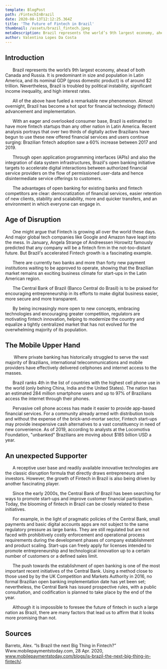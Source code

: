 ```yaml
---
template: BlogPost
path: /FintechInBrazil
date: 2020-08-13T12:12:25.364Z
title: 'The Future of Fintech in Brazil'
thumbnail: /assets/brazil_fintech.jpeg
metaDescription: Brazil represents the world’s 9th largest economy, ahead of both Canada and Russia. It is predominant in size and population in Latin America, and its nominal GDP (gross domestic product) is of around $2 trillion. 
author: Valentina Lopes Da Costa
---
```


## Introduction 

&nbsp;&nbsp;&nbsp;&nbsp;&nbsp;&nbsp;Brazil represents the world’s 9th largest economy, ahead of both Canada and Russia. It is predominant in size and population in Latin America, and its nominal GDP (gross domestic product) is of around $2 trillion. Nevertheless, Brazil is troubled by political instability, significant income inequality, and high interest rates.

&nbsp;&nbsp;&nbsp;&nbsp;&nbsp;&nbsp;All of the above have fueled a remarkable new phenomenon. Almost overnight, Brazil has become a hot spot for financial technology (fintech) advancement and implementation.

&nbsp;&nbsp;&nbsp;&nbsp;&nbsp;&nbsp;With an eager and overlooked consumer base, Brazil is estimated to have more fintech startups than any other nation in Latin America. Recent analysis portrays that over two thirds of digitally active Brazilians have begun to use these new offered financial services and users continue surging: Brazilian fintech adoption saw a 60% increase between 2017 and 2019.

&nbsp;&nbsp;&nbsp;&nbsp;&nbsp;&nbsp;Through open application programming interfaces (APIs) and also the integration of data system infrastructures, Brazil's open banking initiative targets to accelerate digital interactions between authorized financial service providers on the flow of permissioned user-data and hence disintermediate service offerings to customers.

&nbsp;&nbsp;&nbsp;&nbsp;&nbsp;&nbsp;The advantages of open banking for existing banks and fintech competitors are clear: democratization of financial services, easier retention of new clients, stability and scalability, more and quicker transfers, and an environment in which everyone can engage in.

## Age of Disruption

&nbsp;&nbsp;&nbsp;&nbsp;&nbsp;&nbsp;One might argue that Fintech is growing all over the world these days. And major global tech companies like Google and Amazon have leapt into the mess. In January, Angela Strange of Andreessen Horowitz famously predicted that any company will be a fintech firm in the not-too-distant future. But Brazil's accelerated Fintech growth is a fascinating example.

&nbsp;&nbsp;&nbsp;&nbsp;&nbsp;&nbsp;There are currently two banks and more than forty new payment institutions waiting to be approved to operate, showing that the Brazilian market remains an exciting business climate for start-ups in the Latin American region.

&nbsp;&nbsp;&nbsp;&nbsp;&nbsp;&nbsp;The Central Bank of Brazil (Banco Central do Brasil) is to be praised for encouraging entrepreneurship in its efforts to make digital business easier, more secure and more transparent.

&nbsp;&nbsp;&nbsp;&nbsp;&nbsp;&nbsp;By being increasingly more open to new concepts, embracing technologies and encouraging greater competition, regulators are motivating fintech innovation, helping to modernize the country and equalize a tightly centralized market that has not evolved for the overwhelming majority of its population.

## The Mobile Upper Hand

&nbsp;&nbsp;&nbsp;&nbsp;&nbsp;&nbsp;  Where private banking has historically struggled to serve the vast majority of Brazilians, international telecommunications and mobile providers have effectively delivered cellphones and internet access to the masses.

&nbsp;&nbsp;&nbsp;&nbsp;&nbsp;&nbsp;Brazil ranks 4th in the list of countries with the highest cell phone use in the world (only behing China, India and the United States). The nation has an estimated 284 million smartphone users and up to 97% of Brazilians access the internet through their phones. 

&nbsp;&nbsp;&nbsp;&nbsp;&nbsp;&nbsp;Pervasive cell phone access has made it easier to provide app-based financial services. For a community already armed with distribution tools and without the expense of the brick-and-mortar sector, Fintech start-ups may provide inexpensive cash alternatives to a vast constituency in need of new convenience. As of 2019, according to analysts at the Locomotiva Foundation, "unbanked" Brazilians are moving about $185 billion USD a year.

## An unexpected Supporter 

&nbsp;&nbsp;&nbsp;&nbsp;&nbsp;&nbsp;A receptive user base and readily available innovative technologies are the classic disruption formula that directly draws entrepreneurs and investors. However, the growth of Fintech in Brazil is also being driven by another fascinating player.

&nbsp;&nbsp;&nbsp;&nbsp;&nbsp;&nbsp;Since the early 2000s, the Central Bank of Brazil has been searching for ways to promote start-ups and improve customer financial participation. Today, the blooming of fintech in Brazil can be closely related to these initiatives.

&nbsp;&nbsp;&nbsp;&nbsp;&nbsp;&nbsp;For example, in the light of pragmatic policies of the Central Bank, small payments and basic digital accounts apps are not subject to the same regulatory pressure as large banks. They are still regulated but are not faced with prohibitively costly enforcement and operational process requirements during the development phases of company establishment and product scaling. Start-ups can freely apply for licenses intended to promote entrepreneurship and technological innovation up to a certain number of customers or a defined sales limit.

&nbsp;&nbsp;&nbsp;&nbsp;&nbsp;&nbsp;The push towards the establishment of open banking is one of the most important recent initiatives of the Central Bank. Using a method close to those used by by the UK Competition and Markets Authority in 2016, no formal Brazilian open banking implementation date has yet been set; nevertheless, the Central Bank has issued prospective rules, with a public consultation, and codification is planned to take place by the end of the year. 

&nbsp;&nbsp;&nbsp;&nbsp;&nbsp;&nbsp;Although it is impossible to foresee the future of fintech in such a large nation as Brazil, there are many factors that lead us to affirm that it looks more promising than not. 

## Sources
Barreto, Alex. “Is Brazil the next Big Thing in Fintech?” Www.mobilepaymentstoday.com, 28 Apr. 2020, www.mobilepaymentstoday.com/blogs/is-brazil-the-next-big-thing-in-fintech/.






